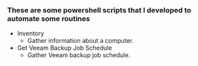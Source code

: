 ### These are some powershell scripts that I developed to automate some routines
  - Inventory
	- Gather information about a computer.
  - Get Veeam Backup Job Schedule
	- Gather Veeam backup job schedule.


